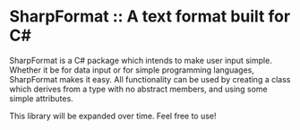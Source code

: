 # SharpFormat :: A text format built for C#

SharpFormat is a C# package which intends to make user input simple. Whether it be for data input or for simple programming languages,
SharpFormat makes it easy. All functionality can be used by creating a class which derives from a type with no abstract members, and using some simple attributes.

This library will be expanded over time. Feel free to use!

